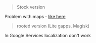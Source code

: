 >Stock version

Problem with maps - [like here](https://discuss.grapheneos.org/d/15108-map-doesnt-show-in-app-because-google-play-services-are-updating/61)

>rooted version (Lite gapps, Magisk)

In Google Services localization don't work
